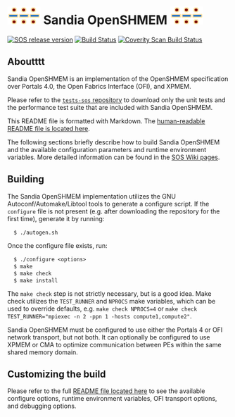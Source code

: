 # ![SOS logo](https://raw.githubusercontent.com/Sandia-OpenSHMEM/SOS/master/extra/SOS.png) Sandia OpenSHMEM ![SOS logo](https://raw.githubusercontent.com/Sandia-OpenSHMEM/SOS/master/extra/SOS.png)
[![SOS release version](https://img.shields.io/github/release/Sandia-OpenSHMEM/SOS.svg)](https://github.com/Sandia-OpenSHMEM/SOS/releases/latest)
[![Build Status](https://travis-ci.org/Sandia-OpenSHMEM/SOS.svg?branch=master)](https://travis-ci.org/Sandia-OpenSHMEM/SOS)
[![Coverity Scan Build Status](https://scan.coverity.com/projects/9375/badge.svg)](https://scan.coverity.com/projects/9375)

## Aboutttt

Sandia OpenSHMEM is an implementation of the OpenSHMEM specification over
Portals 4.0, the Open Fabrics Interface (OFI), and XPMEM.

Please refer to the [`tests-sos` repository](https://github.com/openshmem-org/tests-sos)
to download only the unit tests and the performance test suite that are
included with Sandia OpenSHMEM.

This README file is formatted with Markdown.  The [human-readable README file is located
here](https://github.com/Sandia-OpenSHMEM/SOS/blob/master/README).

The following sections briefly describe how to build Sandia OpenSHMEM and the
available configuration parameters and runtime environment variables.  More
detailed information can be found in the [SOS Wiki pages](https://github.com/Sandia-OpenSHMEM/SOS/wiki).

## Building

The Sandia OpenSHMEM implementation utilizes the GNU Autoconf/Automake/Libtool
tools to generate a configure script.  If the `configure` file is not present
(e.g. after downloading the repository for the first time), generate it
by running:
```
  $ ./autogen.sh
```
Once the configure file exists, run:
```
  $ ./configure <options>
  $ make
  $ make check
  $ make install
```
The `make check` step is not strictly necessary, but is a good idea.  Make
check utilizes the `TEST_RUNNER` and `NPROCS` make variables, which can be used to
override defaults, e.g. `make check NPROCS=4` or `make check
TEST_RUNNER="mpiexec -n 2 -ppn 1 -hosts compute1,compute2"`.

Sandia OpenSHMEM must be configured to use either the Portals 4 or OFI network
transport, but not both.  It can optionally be configured to use XPMEM or CMA
to optimize communication between PEs within the same shared memory domain.

## Customizing the build
Please refer to the full [README file located here](https://github.com/Sandia-OpenSHMEM/SOS/blob/master/README)
to see the available configure options, runtime environment variables, OFI
transport options, and debugging options.
